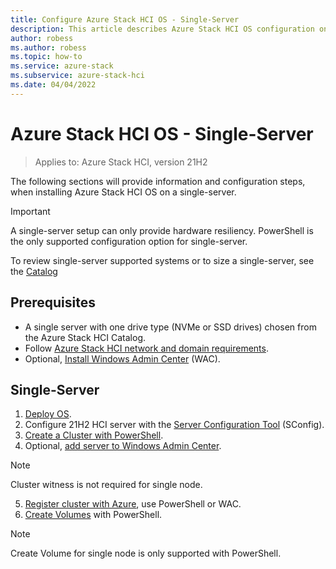 ```yaml
---
title: Configure Azure Stack HCI OS - Single-Server 
description: This article describes Azure Stack HCI OS configuration on a single server
author: robess
ms.author: robess
ms.topic: how-to
ms.service: azure-stack
ms.subservice: azure-stack-hci
ms.date: 04/04/2022
---
```


# **Azure Stack HCI OS - Single-Server**
> Applies to: Azure Stack HCI, version 21H2

The following sections will provide information and configuration steps, when installing Azure Stack HCI OS on a single-server.

> [!IMPORTANT]
> A single-server setup can only provide hardware resiliency. PowerShell is the only supported configuration option for single-server.

To review single-server supported systems or to size a single-server, see the [Catalog](https://hcicatalog.azurewebsites.net/#/)

## **Prerequisites**

- A single server with one drive type (NVMe or SSD drives) chosen from the Azure Stack HCI Catalog.
- Follow [Azure Stack HCI network and domain requirements](../deploy/operating-system.md#determine-hardware-and-network-requirements).
- Optional, [Install Windows Admin Center](/windows-server/manage/windows-admin-center/deploy/install) (WAC).

## **Single-Server**

1. [Deploy OS](../deploy/operating-system.md#manual-deployment).
2. Configure 21H2 HCI server with the [Server Configuration Tool](/windows-server/administration/server-core/server-core-sconfig) (SConfig).
3. [Create a Cluster with PowerShell](../deploy/create-cluster-powershell.md).
4. Optional, [add server to Windows Admin Center](/windows-server/manage/windows-admin-center/use/manage-servers#adding-a-server-to-windows-admin-center).

> [!NOTE]
> Cluster witness is not required for single node.

5. [Register cluster with Azure](../deploy/register-with-azure.md), use PowerShell or WAC.
6. [Create Volumes]() with PowerShell.

> [!Note]
> Create Volume for single node is only supported with PowerShell.
